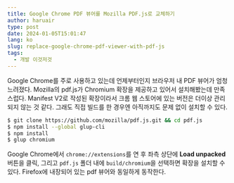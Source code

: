 ```yaml
---
title: Google Chrome PDF 뷰어를 Mozilla PDF.js로 교체하기
author: haruair
type: post
date: 2024-01-05T15:01:47
lang: ko
slug: replace-google-chrome-pdf-viewer-with-pdf-js
tags:
  - 개발 이것저것
---
```


Google Chrome를 주로 사용하고 있는데 언제부터인지 브라우저 내 PDF 뷰어가 엄청 느려졌다. Mozilla의 pdf.js가 Chromium 확장을 제공하고 있어서 설치해봤는데 만족스럽다. Manifest V2로 작성된 확장이라서 크롬 웹 스토어에 있는 버전은 더이상 관리되지 않는 것 같다. 그래도 직접 빌드를 한 경우엔 아직까지도 문제 없이 설치할 수 있다.

```bash
$ git clone https://github.com/mozilla/pdf.js.git && cd pdf.js
$ npm install --global glup-cli
$ npm install
$ glup chromium
```

Google Chrome에서 `chrome://extensions`를 연 후 좌측 상단에 **Load unpacked** 버튼을 클릭, 그리고 `pdf.js` 폴더 내에 `build/chromium`을 선택하면 확장을 설치할 수 있다. Firefox에 내장되어 있는 pdf 뷰어와 동일하게 동작한다.

